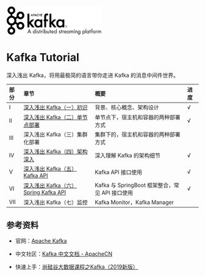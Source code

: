 <div align="left"><img src="assets/logo.png" width="250px"/></div>

# Kafka Tutorial

深入浅出 Kafka，将用最极简的语言带你走进 Kafka 的消息中间件世界。

| 部分 | 章节                                                         | 概要                                            | 进度 |
| :--- | :----------------------------------------------------------- | :---------------------------------------------- | :--- |
| Ⅰ    | [深入浅出 Kafka（一）初识](kafka-tutorial-1_%E5%88%9D%E8%AF%86.md) | 背景、核心概念、架构设计                        | √    |
| Ⅱ    | [深入浅出 Kafka（二）单节点部署](kafka-tutorial-2_%E5%8D%95%E8%8A%82%E7%82%B9%E9%83%A8%E7%BD%B2.md) | 单节点下，宿主机和容器的两种部署方式            | √    |
| Ⅲ    | 深入浅出 Kafka（三）集群化部署                               | 集群下的，宿主机和容器的两种部署方式            |      |
| Ⅳ    | [深入浅出 Kafka（四）架构深入](kafka-tutorial-4_%E6%9E%B6%E6%9E%84%E6%B7%B1%E5%85%A5.md) | 深入理解 Kafka 的架构细节                       | √    |
| Ⅴ    | [深入浅出 Kafka（五）Kafka API](kafka-tutorial-5_kafka-api.md) | Kafka API 接口使用                              | √    |
| Ⅵ    | [深入浅出 Kafka（六）Spring Kafka API](kafka-tutorial-6_spring-kafka-api.md) | Kafka 与 SpringBoot 框架整合，常见 API 接口使用 | √    |
| Ⅶ    | 深入浅出 Kafka（七）监控                                     | Kafka Monitor，Kafka Manager                    |      |



## 参考资料

- 官网：[Apache Kafka](https://kafka.apache.org/)

- 中文社区：[Kafka 中文文档 - ApacheCN](http://kafka.apachecn.org/)

- 快速上手：[尚硅谷大数据课程之Kafka（2019新版）](https://www.bilibili.com/video/av65544753?from=search&seid=14596778029771113163)

